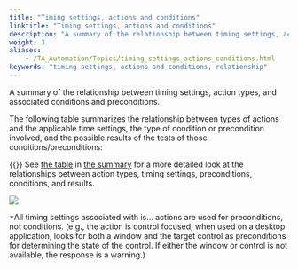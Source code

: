 ```yaml
--- 
title: "Timing settings, actions and conditions"
linktitle: "Timing settings, actions and conditions"
description: "A summary of the relationship between timing settings, action types, and associated conditions and preconditions."
weight: 3
aliases: 
    - /TA_Automation/Topics/timing_settings_actions_conditions.html
keywords: "timing settings, actions and conditions, relationship"
---
```


A summary of the relationship between timing settings, action types, and associated conditions and preconditions.

The following table summarizes the relationship between types of actions and the applicable time settings, the type of condition or precondition involved, and the possible results of the tests of those conditions/preconditions:

{{<note>}} See [the table](/automation-guide/action-based-testing-language/the-test-language/timing/summary-of-action-types-and-timing-settings#imgtbl_summary_actions_timesettings_results) in [the summary](/automation-guide/action-based-testing-language/the-test-language/timing/summary-of-action-types-and-timing-settings) for a more detailed look at the relationships between action types, timing settings, preconditions, conditions, and results.

![](/images/TA_Automation/Images/timing_tbl_action_types-time_settings-results.png)

\*All timing settings associated with is… actions are used for preconditions, not conditions. \(e.g., the action is control focused, when used on a desktop application, looks for both a window and the target control as preconditions for determining the state of the control. If either the window or control is not available, the response is a warning.\)


